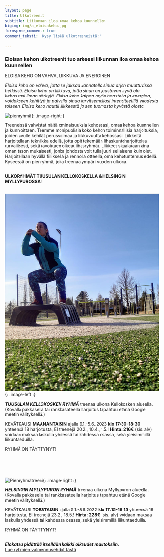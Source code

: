 ```yaml
---
layout: page
title: Ulkotreenit
subtitle: Liikunnan iloa omaa kehoa kuunnellen
bigimg: img/a_eloisakeho.jpg
formspree_comment: true
comment_teksti: 'Kysy lisää ulkotreeneistä:'

---
```

### **Eloisan kehon ulkotreenit**  tuo arkeesi liikunnan iloa omaa kehoa kuunnellen

<p></p>
<p class="otsikkolistapalkki">
ELOISA KEHO ON VAHVA, LIIKKUVA JA ENERGINEN
</p>

_Eloisa keho on vahva, jotta se jaksaa kannatella sinua arjen muuttuvissa hetkissä.
Eloisa keho on liikkuva, jotta sinun on joustavan hyvä olo kehossasi ilman särkyjä.
Eloisa keho kaipaa myös haasteita ja energiaa, voidakseen kehittyä ja palvella sinua tarvitsemallasi intensiteetillä
vuodesta toiseen. Eloisa keho nauttii liikkeestä ja sen tuomasta hyvästä olosta._

![pienryhmä](/img/pienryhmatreenit_3.jpg "Eloisan kehon pienryhmätreenit"){: .image-right :}

Treeneissä vahvistat näitä ominaisuuksia kehossasi, omaa kehoa kuunnellen ja kunnioittaen. Teemme monipuolisia koko kehon toiminnallisia harjoituksia, joiden avulle kehität perusvoimaa ja liikkuvuutta kehossasi. Liikkeitä harjoitellaan tekniikka edellä, jotta opit tekemään lihaskuntoharjoittelua turvallisesti, sekä tavoittaen oikeat lihasryhmät. Liikkeet skaalataan aina oman tason mukaisesti, jonka johdosta voit tulla juuri sellaisena kuin olet. Harjoitellaan hyvällä fiiliksellä ja rennolla otteella, oma kehotuntemus edellä. Kyseessä on pienryhmä, joka treenaa ympäri vuoden ulkona.  <br/><br/>

**ULKORYHMÄT TUUSULAN KELLOKOSKELLA & HELSINGIN MYLLYPUROSSA!** <br/><br/>

![Pienryhmätreeni](/img/kellokosken_pienryhma.jpg "Kellokosken pienryhma"){: .image-left :}

**_TUUSULAN KELLOKOSKEN RYHMÄ_**
treenaa ulkona Kellokosken alueella. (Kovalla pakkasella tai rankkasateella harjoitus tapahtuu etänä Google meetin välityksellä.) 

KEVÄTKAUSI **MAANANTAISIN** ajalla 9.1.-5.6..2023 **klo 17:30-18:30**  yhteensä 18 harjoitusta, EI treenejä 20.2., 10.4., 1.5.!
**Hinta: 216€** (sis. alv) voidaan maksaa laskulla yhdessä tai kahdessa osassa, sekä yleisimmillä liikuntaeduilla.

RYHMÄ ON TÄYTTYNYT!
<br/><br/>
<br/><br/>
<br/><br/>
![Pienryhmätreeni](/img/myllypuro.jpg "Myllypuron pienryhmä"){: .image-right :}

***HELSINGIN MYLLYPURON RYHMÄ***
treenaa ulkona Myllypuron alueella. (Kovalla pakkasella tai rankkasateella harjoitus tapahtuu etänä Google meetin välityksellä.)

KEVÄTKAUSI **TORSTAISIN** ajalla 5.1.-8.6.2022 **klo 17:15-18:15**  yhteensä 19 harjoitusta, EI treenejä 23.2., 18.5.!
**Hinta: 228€** (sis. alv) voidaan maksaa laskulla yhdessä tai kahdessa osassa, sekä yleisimmillä liikuntaeduilla.

RYHMÄ ON TÄYTTYNYT!
<br/><br/>

**_Elokatsu pidättää itsellään kaikki oikeudet muutoksiin._**  
[Lue ryhmien valmennusehdot tästä](/valmennusehdot)